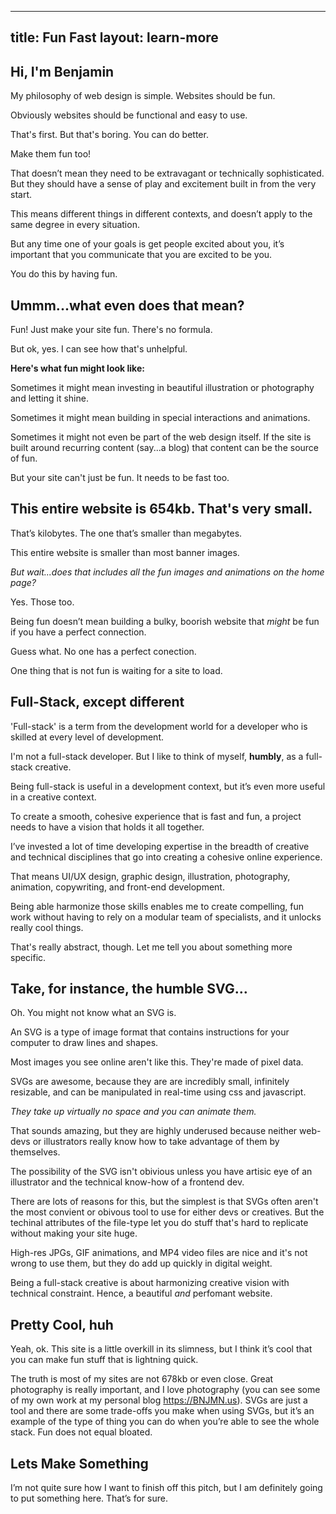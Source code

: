
---
title: Fun Fast
layout: learn-more
---

## Hi, I'm Benjamin

My philosophy of web design is simple. Websites should be fun. 

Obviously websites should be functional and easy to use. 

That's first. But that's boring. You can do better. 

Make them fun too!

That doesn’t mean they need to be extravagant or technically sophisticated. But they should have a sense of play and excitement built in from the very start.

This means different things in different contexts, and doesn’t apply to the same degree in every situation. 

But any time one of your goals is get people excited about you, it’s important that you communicate that you are excited to be you. 

You do this by having fun.

## Ummm...what even does that mean?

Fun! Just make your site fun. There's no formula. 

But ok, yes. I can see how that's unhelpful.

**Here's what fun might look like:**

Sometimes it might mean investing in beautiful illustration or photography and letting it shine. 

Sometimes it might mean building in special interactions and animations.

Sometimes it might not even be part of the web design itself. If the site is built around recurring content (say...a blog) that content can be the source of fun.

But your site can't just be fun. It needs to be fast too.

## This entire website is 654kb. That's very small.

That’s kilobytes. The one that’s smaller than megabytes. 

This entire website is smaller than most banner images. 

*But wait...does that includes all the fun images and animations on the home page?*

Yes. Those too.

Being fun doesn’t mean building a bulky, boorish website that *might* be fun if you have a perfect connection.

Guess what. No one has a perfect conection.

One thing that is not fun is waiting for a site to load.

## Full-Stack, except different

'Full-stack' is a term from the development world for a developer who is skilled at every level of development. 

I'm not a full-stack developer. But I like to think of myself, **humbly**, as a full-stack creative.

Being full-stack is useful in a development context, but it’s even more useful in a creative context. 

To create a smooth, cohesive experience that is fast and fun, a project needs to have a vision that holds it all together.

I’ve invested a lot of time developing expertise in the breadth of creative and technical disciplines that go into creating a cohesive online experience. 

That means UI/UX design, graphic design, illustration, photography, animation, copywriting, and front-end development.

Being able harmonize those skills enables me to create compelling, fun work without having to rely on a modular team of specialists, and it unlocks really cool things. 

That's really abstract, though. Let me tell you about something more specific.

## Take, for instance, the humble SVG…

Oh. You might not know what an SVG is. 

An SVG is a type of image format that contains instructions for your computer to draw lines and shapes. 

Most images you see online aren't like this. They're made of pixel data.

SVGs are awesome, because they are are incredibly small, infinitely resizable, and can be manipulated in real-time using css and javascript. 

*They take up virtually no space and you can animate them.*

That sounds amazing, but they are highly underused because neither web-devs or illustrators really know how to take advantage of them by themselves.

The possibility of the SVG isn't obivious unless you have artisic eye of an illustrator and the technical know-how of a frontend dev. 

There are lots of reasons for this, but the simplest is that SVGs often aren't the most convient or obivous tool to use for either devs or creatives. But the techinal attributes of the file-type let you do stuff that's hard to replicate without making your site huge.

High-res JPGs, GIF animations, and MP4 video files are nice and it's not wrong to use them, but they do add up quickly in digital weight.

Being a full-stack creative is about harmonizing creative vision with technical constraint. Hence, a beautiful *and* perfomant website.


## Pretty Cool, huh

Yeah, ok. This site is a little overkill in its slimness, but I think it’s cool that you can make fun stuff that is lightning quick. 

The truth is most of my sites are not 678kb or even close. Great photography is really important, and I love photography (you can see some of my own work at my personal blog https://BNJMN.us). SVGs are just a tool and there are some trade-offs you make when using SVGs, but it’s an example of the type of thing you can do when you’re able to see the whole stack. Fun does not equal bloated.

## Lets Make Something

I’m not quite sure how I want to finish off this pitch, but I am definitely going to put something here. That’s for sure.


